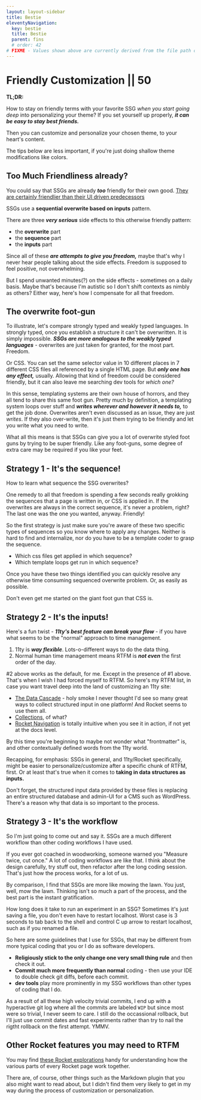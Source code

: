 ```yaml
---
layout: layout-sidebar
title: Bestie
eleventyNavigation:
  key: bestie
  title: Bestie
  parent: fins
  # order: 42
# FIXME - Values shown above are currently derived from the file path only, except order which is also commented out because it is optional. Correct as desired and delete comment(s).
---
```


# Friendly Customization || 50

**TL;DR:** 

How to stay on friendly terms with your favorite SSG _when you start going deep_ into personalizing your theme? If you set yourself up properly, _**it can be easy to stay best friends.**_

Then you can customize and personalize your chosen theme, to your heart's content.

The tips below are less important, if you're just doing shallow theme modifications like colors.

## Too Much Friendliness already?

You could say that SSGs are already _**too**_ friendly for their own good. [They are certainly friendlier than their UI driven predecessors](/blog/will-wordpress-go-way-of-dodos/)

SSGs use a **sequential overwrite based on inputs** pattern.

There are three _**very serious**_ side effects to this otherwise friendly pattern:

- the **overwrite** part
- the **sequence** part
- the **inputs** part

Since all of these _**are attempts to give you freedom,**_ maybe that's why I never hear people talking about the side effects. Freedom is supposed to feel positive, not overwhelming.

But I spend unwanted minutes(?) on the side effects - sometimes on a daily basis. Maybe that's because I'm autistic so I don't shift contexts as nimbly as others? Either way, here's how I compensate for all that freedom.

## The overwrite foot-gun

To illustrate, let's compare strongly typed and weakly typed languages. In strongly typed, once you establish a structure it can't be overwritten. It is simply impossible. _**SSGs are more analogous to the weakly typed languages**_ - overwrites are just taken for granted, for the most part. Freedom.

Or CSS. You can set the same selector value in 10 different places in 7 different CSS files all referenced by a single HTML page. But _**only one has any effect,**_ usually. Allowing that kind of freedom could be considered friendly, but it can also leave me searching dev tools for _which one?_

In this sense, templating systems are their own house of horrors, and they all tend to share this same foot gun. Pretty much by definition, a templating system loops over stuff and _**writes wherever and however it needs to,**_ to get the job done. Overwrites aren't even discussed as an issue, they are just _writes_. If they also over-write, then it's just them trying to be friendly and let you write what you need to write.

What all this means is that SSGs can give you a lot of overwrite styled foot guns by trying to be super friendly. Like any foot-guns, some degree of extra care may be required if you like your feet.

## Strategy 1 - It's the sequence!

How to learn what sequence the SSG overwrites?

One remedy to all that freedom is spending a few seconds really grokking the sequences that a page is written in, or CSS is applied in. If the overwrites are always in the correct sequence, it's never a problem, right? The last one was the one you wanted, anyway. Friendly!

So the first strategy is just make sure you're aware of these two specific types of sequences so you know where to apply any changes. Neither is hard to find and internalize, nor do you have to be a template coder to grasp the sequence.

- Which css files get applied in which sequence?
- Which template loops get run in which sequence?

Once you have these two things identified you can quickly resolve any otherwise time consuming sequenced overwrite problem. Or, as easily as possible.

Don't even get me started on the giant foot gun that CSS is.

## Strategy 2 - It's the inputs!

Here's a fun twist - _**11ty's best feature can break your flow**_ - if you have what seems to be the "normal" approach to time management.

1. 11ty is _**way flexible**_. Lots-o-different ways to do the data thing.
1. Normal human time management means RTFM is _**not even**_ the first order of the day.

#2 above works as the default, for me. Except in the presence of #1 above. That's when I wish I had forced myself to RTFM. So here's my RTFM list, in case you want travel deep into the land of customizing an 11ty site:

- [The Data Cascade](https://www.11ty.dev/docs/data-cascade/) - holy smoke I never thought I'd see so many great ways to collect structured input in one platform! And Rocket seems to use them all.
- [Collections](https://www.11ty.dev/docs/collections/), of what?
- [Rocket Navigation](https://rocket.modern-web.dev/guides/first-pages/manage-sidebar/) is totally intuitive when you see it in action, if not yet at the docs level.

By this time you're beginning to maybe not wonder what "frontmatter" is, and other contextually defined words from the 11ty world.

Recapping, for emphasis: SSGs in general, and 11ty/Rocket specifically, might be easier to personalize/customize after a specific chunk of RTFM, first. Or at least that's true when it comes to **taking in data structures as inputs.**

Don't forget, the structured input data provided by these files is replacing an entire structured database and admin-UI for a CMS such as WordPress. There's a reason why that data is so important to the process.

## Strategy 3 - It's the workflow

So I'm just going to come out and say it. SSGs are a much different workflow than other coding workflows I have used.

If you ever got coached in woodworking, someone warned you "Measure twice, cut once." A lot of coding workflows are like that. I think about the design carefully, try stuff out, then refactor after the long coding session. That's just how the process works, for a lot of us.

By comparison, I find that SSGs are more like mowing the lawn. You just, well, mow the lawn. Thinking isn't so much a part of the process, and the best part is the instant gratification.

How long does it take to run an experiment in an SSG? Sometimes it's just saving a file, you don't even have to restart localhost. Worst case is 3 seconds to tab back to the shell and control C up arrow to restart localhost, such as if you renamed a file.

So here are some guidelines that I use for SSGs, that may be different from more typical coding that you or I do as software developers.

- **Religiously stick to the only change one very small thing rule** and then check it out.
- **Commit much more frequently than normal** coding - then use your IDE to double check git diffs, before each commit.
- **dev tools** play more prominently in my SSG workflows than other types of coding that I do.

As a result of all these high velocity trivial commits, I end up with a hyperactive git log where all the commits are labeled `WIP` but since most were so trivial, I never seem to care. I still do the occassional rollback, but I'll just use commit dates and fast experiments rather than try to nail the rigtht rollback on the first attempt. YMMV.

## Other Rocket features you may need to RTFM

You may find [these Rocket explorations](/fins/rocket/anatomyOf/) handy for understanding how the various parts of every Rocket page work together.

There are, of course, other things such as the Markdown plugin that you also might want to read about, but I didn't find them very likely to get in my way during the process of customization or personalization.
